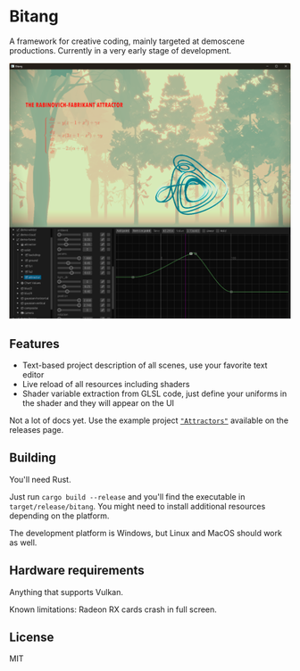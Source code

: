 # Bitang

A framework for creative coding, mainly targeted at demoscene productions. Currently in a very early stage of development.

![screenshot](screenshot.png)


## Features

- Text-based project description of all scenes, use your favorite text editor
- Live reload of all resources including shaders
- Shader variable extraction from GLSL code, just define your uniforms in the shader and they will appear on the UI

Not a lot of docs yet. Use the example project [`"Attractors"`](https://github.com/aedm/bitang/releases/tag/0.1.0) available on the releases page.


## Building

You'll need Rust. 

Just run `cargo build --release` and you'll find the executable in `target/release/bitang`. You might need to install additional resources depending on the platform.

The development platform is Windows, but Linux and MacOS should work as well.


## Hardware requirements

Anything that supports Vulkan.

Known limitations: Radeon RX cards crash in full screen.


## License

MIT


